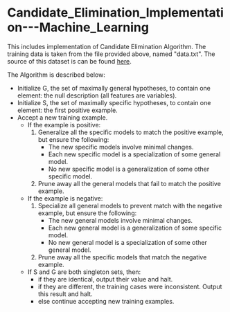# Candidate_Elimination_Implementation---Machine_Learning

This includes implementation of Candidate Elimination Algorithm. The training data is taken from the file provided above, named "data.txt". The source of this dataset is can be found [here]().

The Algorithm is described below:

- Initialize G, the set of maximally general hypotheses, to contain one element: the null description (all features are variables).
- Initialize S, the set of maximally specific hypotheses, to contain one element: the first positive example.
- Accept a new training example.
  - If the example is positive:
    1. Generalize all the specific models to match the positive example, but ensure the following:
        - The new specific models involve minimal changes.
        - Each new specific model is a specialization of some general model.
        - No new specific model is a generalization of some other specific model.
    2. Prune away all the general models that fail to match the positive example.
  - If the example is negative:
    1. Specialize all general models to prevent match with the negative example, but ensure the following:
        - The new general models involve minimal changes.
        - Each new general model is a generalization of some specific model.
        - No new general model is a specialization of some other general model.
    2. Prune away all the specific models that match the negative example.
  - If S and G are both singleton sets, then:
    - if they are identical, output their value and halt.
    - if they are different, the training cases were inconsistent. Output this result and halt.
    - else continue accepting new training examples.
